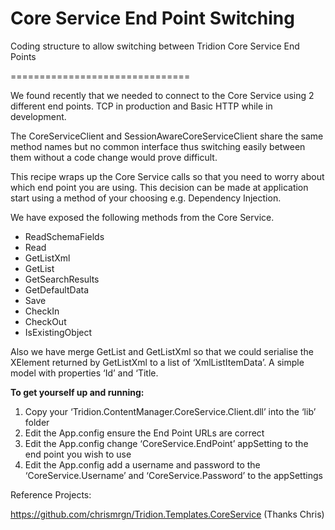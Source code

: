 Core Service End Point Switching
===============================

Coding structure to allow switching between Tridion Core Service End Points

===============================

We found recently that we needed to connect to the Core Service using 2 different end points. TCP in production and Basic HTTP while in development. 

The CoreServiceClient and SessionAwareCoreServiceClient share the same method names but no common interface thus switching easily between them without a code change would prove difficult.

This recipe wraps up the Core Service calls so that you need to worry about which end point you are using. This decision can be made at application start using a method of your choosing e.g. Dependency Injection.

We have exposed the following methods from the Core Service. 

- ReadSchemaFields
- Read
- GetListXml
- GetList
- GetSearchResults
- GetDefaultData
- Save
- CheckIn
- CheckOut
- IsExistingObject

Also we have merge GetList and GetListXml so that we could serialise the XElement returned by GetListXml to a list of ‘XmlListItemData’. A simple model with properties ‘Id’ and ‘Title.

**To get yourself up and running:**

1. Copy your ‘Tridion.ContentManager.CoreService.Client.dll’ into the ‘lib’ folder
2. Edit the App.config ensure the End Point URLs are correct
3. Edit the App.config change ‘CoreService.EndPoint’ appSetting to the end point you wish to use
4. Edit the App.config add a username and password to the ‘CoreService.Username’ and ‘CoreService.Password’ to the appSettings

Reference Projects:

https://github.com/chrismrgn/Tridion.Templates.CoreService (Thanks Chris)
